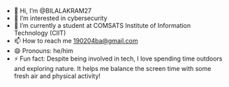- 👋 Hi, I’m @BILALAKRAM27
- 👀 I’m interested in cybersecurity 
- 🌱 I’m currently a student at COMSATS Institute of Information Technology (CIIT)
- 📫 How to reach me 190204ba@gmail.com
- 😄 Pronouns: he/him
- ⚡ Fun fact:  Despite being involved in tech, I love spending time outdoors and exploring nature. It helps me balance the screen time with some fresh air and physical activity!

<!---
BILALAKRAM27/BILALAKRAM27 is a ✨ special ✨ repository because its `README.md` (this file) appears on your GitHub profile.
You can click the Preview link to take a look at your changes.
--->

